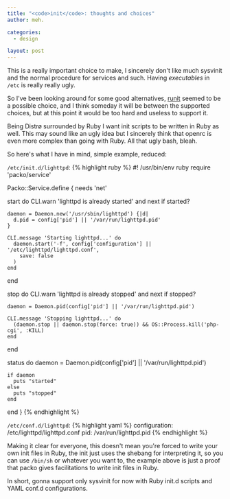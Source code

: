 ```yaml
---
title: "<code>init</code>: thoughts and choices"
author: meh.

categories:
  - design

layout: post
---
```


This is a really important choice to make, I sincerely don't like much sysvinit and the normal
procedure for services and such. Having *executables* in `/etc` is really really ugly.

So I've been looking around for some good alternatives, [runit](http://smarden.org/runit/) seemed
to be a possible choice, and I think someday it will be between the supported choices, but at this
point it would be too hard and useless to support it.

Being Distrø surrounded by Ruby I want init scripts to be written in Ruby as well. This may sound
like an ugly idea but I sincerely think that openrc is even more complex than going with Ruby.
All that ugly bash, bleah.

So here's what I have in mind, simple example, reduced:

`/etc/init.d/lighttpd`:
{% highlight ruby %}
#! /usr/bin/env ruby
require 'packo/service'

Packo::Service.define {
  needs 'net'

  start do
    CLI.warn 'lighttpd is already started' and next if started?

    daemon = Daemon.new('/usr/sbin/lighttpd') {|d|
      d.pid = config['pid'] || '/var/run/lighttpd.pid'
    }

    CLI.message 'Starting lighttpd...' do
      daemon.start('-f', config['configuration'] || '/etc/lighttpd/lighttpd.conf',
        save: false
      )  
    end
  end

  stop do
    CLI.warn 'lighttpd is already stopped' and next if stopped?

    daemon = Daemon.pid(config['pid'] || '/var/run/lighttpd.pid')
      
    CLI.message 'Stopping lighttpd...' do
      (daemon.stop || daemon.stop(force: true)) && OS::Process.kill('php-cgi', :KILL)
    end
  end

  status do
    daemon = Daemon.pid(config['pid'] || '/var/run/lighttpd.pid')

    if daemon
      puts "started"
    else
      puts "stopped"
    end
  end
}
{% endhighlight %}

`/etc/conf.d/lighttpd`:
{% highlight yaml %}
configuration: /etc/lighttpd/lighttpd.conf
pid:           /var/run/lighttpd.pid
{% endhighlight %}

Making it clear for everyone, this doesn't mean you're forced to write your own init files in Ruby,
the init just uses the shebang for interpreting it, so you can use `/bin/sh` or whatever you want to,
the example above is just a proof that packo gives facilitations to write init files in Ruby.

In short, gonna support only sysvinit for now with Ruby init.d scripts and YAML conf.d configurations.
